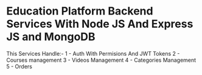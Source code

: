 # Education Platform Backend Services With Node JS And Express JS and MongoDB
This Services Handle:-
1 - Auth With Permisions And JWT Tokens
2 - Courses management 
3 - Videos Management
4 - Categories Management
5 - Orders 

